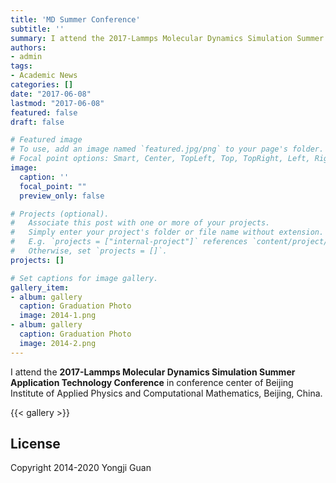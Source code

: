 ```yaml
---
title: 'MD Summer Conference'
subtitle: ''
summary: I attend the 2017-Lammps Molecular Dynamics Simulation Summer Application Technology Conference in conference center of Beijing Institute of Applied Physics and Computational Mathematics, Beijing, China.
authors:
- admin
tags:
- Academic News
categories: []
date: "2017-06-08"
lastmod: "2017-06-08"
featured: false
draft: false

# Featured image
# To use, add an image named `featured.jpg/png` to your page's folder.
# Focal point options: Smart, Center, TopLeft, Top, TopRight, Left, Right, BottomLeft, Bottom, BottomRight
image:
  caption: ''
  focal_point: ""
  preview_only: false

# Projects (optional).
#   Associate this post with one or more of your projects.
#   Simply enter your project's folder or file name without extension.
#   E.g. `projects = ["internal-project"]` references `content/project/deep-learning/index.md`.
#   Otherwise, set `projects = []`.
projects: []

# Set captions for image gallery.
gallery_item:
- album: gallery
  caption: Graduation Photo
  image: 2014-1.png
- album: gallery
  caption: Graduation Photo
  image: 2014-2.png
---
```


I attend the **2017-Lammps Molecular Dynamics Simulation Summer Application Technology Conference** in conference center of Beijing Institute of Applied Physics and Computational Mathematics, Beijing, China.

{{< gallery >}}

## License

Copyright 2014-2020 Yongji Guan

